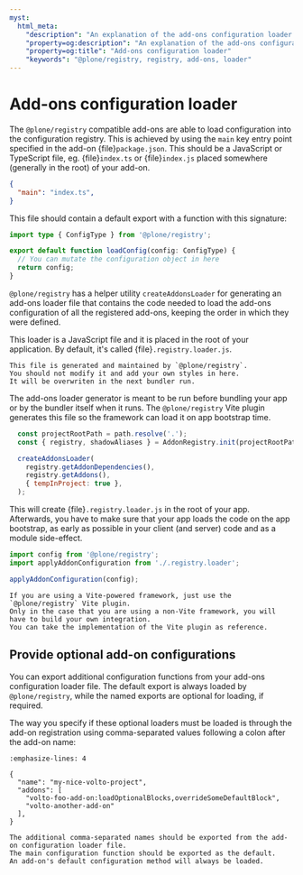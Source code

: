 ```yaml
---
myst:
  html_meta:
    "description": "An explanation of the add-ons configuration loader in @plone/registry"
    "property=og:description": "An explanation of the add-ons configuration loader in @plone/registry"
    "property=og:title": "Add-ons configuration loader"
    "keywords": "@plone/registry, registry, add-ons, loader"
---
```


# Add-ons configuration loader

The `@plone/registry` compatible add-ons are able to load configuration into the configuration registry.
This is achieved by using the `main` key entry point specified in the add-on {file}`package.json`.
This should be a JavaScript or TypeScript file, eg. {file}`index.ts` or {file}`index.js` placed somewhere (generally in the root) of your add-on.

```json
{
  "main": "index.ts",
}
```

This file should contain a default export with a function with this signature:

```ts
import type { ConfigType } from '@plone/registry';

export default function loadConfig(config: ConfigType) {
  // You can mutate the configuration object in here
  return config;
}
```

`@plone/registry` has a helper utility `createAddonsLoader` for generating an add-ons loader file that contains the code needed to load the add-ons configuration of all the registered add-ons, keeping the order in which they were defined.

This loader is a JavaScript file and it is placed in the root of your application.
By default, it's called {file}`.registry.loader.js`.

```{important}
This file is generated and maintained by `@plone/registry`.
You should not modify it and add your own styles in here.
It will be overwriten in the next bundler run.
```

The add-ons loader generator is meant to be run before bundling your app or by the bundler itself when it runs.
The `@plone/registry` Vite plugin generates this file so the framework can load it on app bootstrap time.

```js
  const projectRootPath = path.resolve('.');
  const { registry, shadowAliases } = AddonRegistry.init(projectRootPath);

  createAddonsLoader(
    registry.getAddonDependencies(),
    registry.getAddons(),
    { tempInProject: true },
  );
```

This will create {file}`.registry.loader.js` in the root of your app.
Afterwards, you have to make sure that your app loads the code on the app bootstrap, as early as possible in your client (and server) code and as a module side-effect.

```js
import config from '@plone/registry';
import applyAddonConfiguration from './.registry.loader';

applyAddonConfiguration(config);
```

```{note}
If you are using a Vite-powered framework, just use the `@plone/registry` Vite plugin.
Only in the case that you are using a non-Vite framework, you will have to build your own integration.
You can take the implementation of the Vite plugin as reference.
```

## Provide optional add-on configurations

You can export additional configuration functions from your add-ons configuration loader file.
The default export is always loaded by `@plone/registry`, while the named exports are optional for loading, if required.

The way you specify if these optional loaders must be loaded is through the add-on registration using comma-separated values following a colon after the add-on name:

```{code-block} json
:emphasize-lines: 4

{
  "name": "my-nice-volto-project",
  "addons": [
    "volto-foo-add-on:loadOptionalBlocks,overrideSomeDefaultBlock",
    "volto-another-add-on"
  ],
}
```

```{note}
The additional comma-separated names should be exported from the add-on configuration loader file.
The main configuration function should be exported as the default.
An add-on's default configuration method will always be loaded.
```
